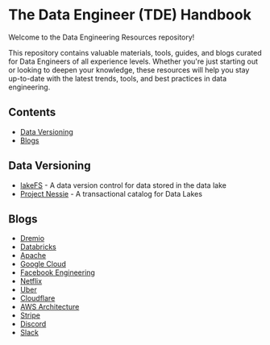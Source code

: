 # The Data Engineer (TDE) Handbook

Welcome to the Data Engineering Resources repository!

This repository contains valuable materials, tools, guides, and blogs curated for Data Engineers of all experience levels. Whether you're just starting out or looking to deepen your knowledge, these resources will help you stay up-to-date with the latest trends, tools, and best practices in data engineering.

## Contents

- [Data Versioning](#Data-Versioning)
- [Blogs](#Blogs)

## Data Versioning

- [lakeFS](https://github.com/treeverse/lakeFS) - A data version control for data stored in the data lake
- [Project Nessie](https://github.com/projectnessie/nessie)  - A transactional catalog for Data Lakes

## Blogs

- [Dremio](https://www.dremio.com/blog/)
- [Databricks](https://www.databricks.com/blog/)
- [Apache](https://news.apache.org/)
- [Google Cloud](https://cloud.google.com/blog/)
- [Facebook Engineering](https://engineering.fb.com/)
- [Netflix](https://netflixtechblog.com/)
- [Uber](https://www.uber.com/en-BH/blog/engineering/)
- [Cloudflare](https://blog.cloudflare.com/)
- [AWS Architecture](https://aws.amazon.com/blogs/architecture/)
- [Stripe](https://stripe.com/blog/engineering)
- [Discord](https://discord.com/category/engineering)
- [Slack](https://slack.engineering/)
